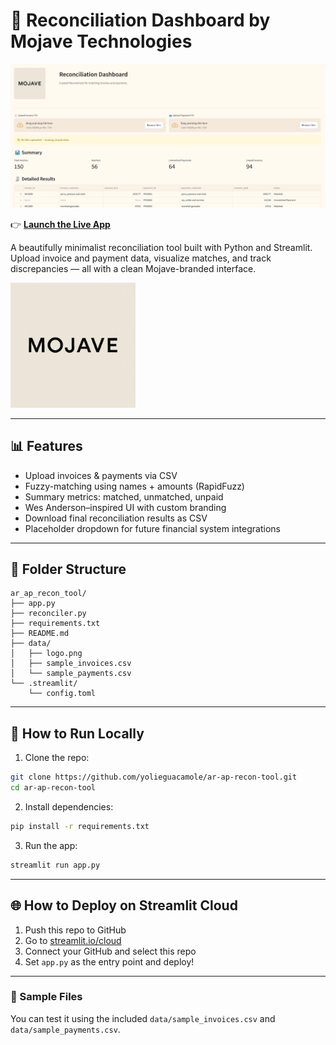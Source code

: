 # 🌵 Reconciliation Dashboard by Mojave Technologies

![App Screenshot](data/screenshot.png)

👉 **[Launch the Live App](https://ar-ap-recon-tool-cofjotw6jaosmb3wsmwdy6.streamlit.app/)**

A beautifully minimalist reconciliation tool built with Python and Streamlit. Upload invoice and payment data, visualize matches, and track discrepancies — all with a clean Mojave-branded interface.

<img src="data/logo.png" alt="Mojave Logo" width="200"/>

---

## 📊 Features

- Upload invoices & payments via CSV
- Fuzzy-matching using names + amounts (RapidFuzz)
- Summary metrics: matched, unmatched, unpaid
- Wes Anderson–inspired UI with custom branding
- Download final reconciliation results as CSV
- Placeholder dropdown for future financial system integrations

---

## 📂 Folder Structure

```
ar_ap_recon_tool/
├── app.py
├── reconciler.py
├── requirements.txt
├── README.md
├── data/
│   ├── logo.png
│   ├── sample_invoices.csv
│   └── sample_payments.csv
└── .streamlit/
    └── config.toml
```

---

## 🚀 How to Run Locally

1. Clone the repo:

```bash
git clone https://github.com/yolieguacamole/ar-ap-recon-tool.git
cd ar-ap-recon-tool
```

2. Install dependencies:

```bash
pip install -r requirements.txt
```

3. Run the app:

```bash
streamlit run app.py
```

---

## 🌐 How to Deploy on Streamlit Cloud

1. Push this repo to GitHub
2. Go to [streamlit.io/cloud](https://streamlit.io/cloud)
3. Connect your GitHub and select this repo
4. Set `app.py` as the entry point and deploy!

---

### 💾 Sample Files
You can test it using the included `data/sample_invoices.csv` and `data/sample_payments.csv`.
